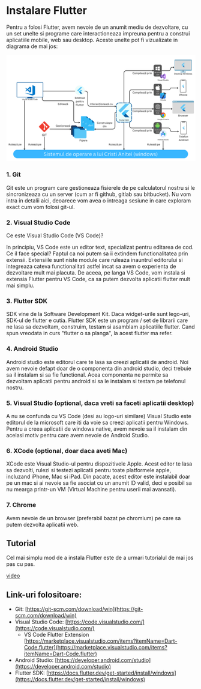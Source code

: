 # Instalare Flutter

Pentru a folosi Flutter, avem nevoie de un anumit mediu de dezvoltare, cu un set unelte si programe  care interactioneaza impreuna pentru a construi aplicatiile mobile, web sau desktop. Aceste unelte pot fi vizualizate in diagrama de mai jos:

![!diagram](img/FlutterSDK.png)


### 1. Git

Git este un program care gestioneaza fisierele de pe calculatorul nostru si le sincronizeaza cu un server (cum ar fi github, gitlab sau bitbucket). Nu vom intra in detalii aici, deoarece vom avea o intreaga sesiune in care exploram exact cum vom folosi git-ul.

### 2. Visual Studio Code

Ce este Visual Studio Code (VS Code)? 

In principiu, VS Code este un editor text, specializat pentru editarea de cod. Ce il face special? Faptul ca noi putem sa ii extindem functionalitatea prin extensii. Extensiile sunt niste module care ruleaza inauntrul editorului si integreaza cateva functionalitati astfel incat sa avem o experienta de dezvoltare mult mai placuta. De aceea, pe langa VS Code, vom instala si extensia Flutter pentru VS Code, ca sa putem dezvolta aplicatii flutter mult mai simplu.

### 3. Flutter SDK

SDK vine de la Software Development Kit. Daca widget-urile sunt lego-uri, SDK-ul de flutter e cutia. Flutter SDK este un program / set de librarii care ne lasa sa dezvoltam, construim, testam si asamblam aplicatiile flutter. Cand spun vreodata in curs "flutter o sa planga", la acest flutter ma refer.

### 4. Android Studio

Android studio este editorul care te lasa sa creezi aplicatii de android. Noi avem nevoie defapt doar de o componenta din android studio, deci trebuie sa il instalam si sa fie functional. Acea componenta ne permite sa dezvoltam aplicatii pentru android si sa le instalam si testam pe telefonul nostru.

### 5. Visual Studio (optional, daca vreti sa faceti aplicatii desktop)

A nu se confunda cu VS Code (desi au logo-uri similare) Visual Studio este editorul de la microsoft care iti da voie sa creezi aplicatii pentru Windows. Pentru a creea aplicatii de windows native, avem nevoie sa il instalam din acelasi motiv pentru care avem nevoie de Android Studio.

### 6. XCode (optional, doar daca aveti Mac)

XCode este Visual Studio-ul pentru dispozitivele Apple. Acest editor te lasa sa dezvolti, rulezi si testezi aplicatii pentru toate platformele apple, incluzand iPhone, Mac si iPad. Din pacate, acest editor este instalabil doar pe un mac si ai nevoie sa fie asociat cu un anumit ID valid, deci e posibil sa nu mearga printr-un VM (Virtual Machine pentru userii mai avansati).

### 7. Chrome

Avem nevoie de un browser (preferabil bazat pe chromium) pe care sa putem dezvolta aplicatii web.


## Tutorial

Cel mai simplu mod de a instala Flutter este de a urmari tutorialul de mai jos pas cu pas.

[video](https://www.youtube.com/watch?v=tun0HUHaDuE&t=830s&ab_channel=TonyDavid)

## Link-uri folositoare:

- Git: [https://git-scm.com/download/win](https://git-scm.com/download/win)
- Visual Studio Code: [https://code.visualstudio.com/](https://code.visualstudio.com/)
  - VS Code Flutter Extension [https://marketplace.visualstudio.com/items?itemName=Dart-Code.flutter](https://marketplace.visualstudio.com/items?itemName=Dart-Code.flutter)
- Android Studio: [https://developer.android.com/studio](https://developer.android.com/studio)
- Flutter SDK: [https://docs.flutter.dev/get-started/install/windows](https://docs.flutter.dev/get-started/install/windows)
